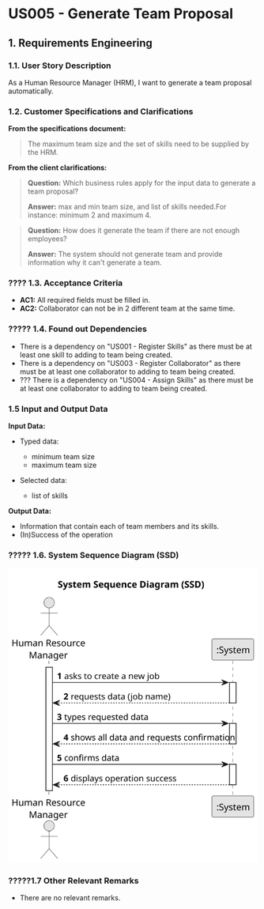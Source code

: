 # US005 - Generate Team Proposal


## 1. Requirements Engineering

### 1.1. User Story Description

As a Human Resource Manager (HRM), I want to generate a team proposal automatically.

### 1.2. Customer Specifications and Clarifications 

**From the specifications document:**

>	 The maximum team size and the set of skills need to be supplied by the HRM.

**From the client clarifications:**

> **Question:** Which business rules apply for the input data to generate a team proposal?
>
> **Answer:** max and min team size, and list of skills needed.For instance: minimum 2 and maximum 4.

>  **Question:** How does it generate the team if there are not enough employees?
>
> **Answer:** The system should not generate team and provide information why it can't generate a team.

### ???? 1.3. Acceptance Criteria

* **AC1:** All required fields must be filled in.
* **AC2:** Collaborator can not  be in 2 different team at the same time.

### ????? 1.4. Found out Dependencies

* There is a dependency on "US001 - Register Skills"  as there must be at least one skill to adding to team being created.
* There is a dependency on "US003 - Register Collaborator"  as there must be at least one collaborator to adding to team being created.
* ??? There is a dependency on "US004 - Assign Skills"  as there must be at least one collaborator to adding to team being created.

### 1.5 Input and Output Data

**Input Data:**

* Typed data:
    * minimum team size
    * maximum team size
	
* Selected data:
    * list of skills 

**Output Data:**

* Information that contain each of team members and its skills.
* (In)Success of the operation

### ????? 1.6. System Sequence Diagram (SSD)

![System Sequence Diagram](svg/us002-system-sequence-diagram.svg)

### ?????1.7 Other Relevant Remarks

* There are no relevant remarks.